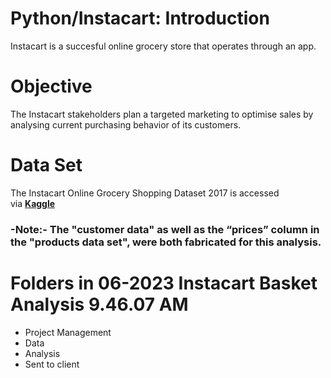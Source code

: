 # Python/Instacart: Introduction
Instacart is a succesful online grocery store that operates through an app. 
# Objective
The Instacart stakeholders plan a targeted marketing to optimise sales by analysing current purchasing behavior of its customers.
# Data Set
The Instacart Online Grocery Shopping Dataset 2017 is accessed via [**Kaggle**](https://www.kaggle.com/datasets/psparks/instacart-market-basket-analysis)
### -Note:- The "customer data" as well as the “prices” column in the "products data set", were both fabricated for this analysis.
# Folders in **06-2023 Instacart Basket Analysis 9.46.07 AM**
- Project Management
- Data
- Analysis
- Sent to client
